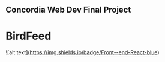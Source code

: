 ## Concordia Web Dev Final Project

# BirdFeed

!\[alt text\](https://img.shields.io/badge/Front--end-React-blue)
